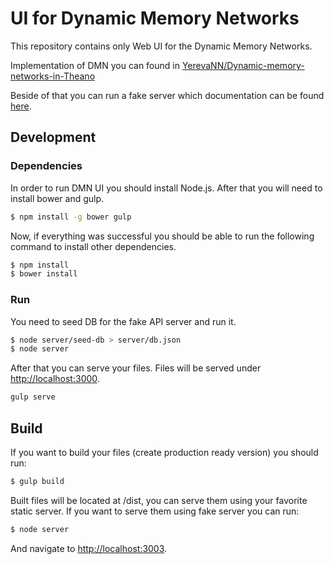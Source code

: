 # UI for Dynamic Memory Networks

This repository contains only Web UI for the Dynamic Memory Networks. 

Implementation of DMN you can found in [YerevaNN/Dynamic-memory-networks-in-Theano](https://github.com/YerevaNN/Dynamic-memory-networks-in-Theano)

Beside of that you can run a fake server which documentation can be found [here](server/README.md).

## Development


### Dependencies
In order to run DMN UI you should install Node.js. After that you will need to install bower and gulp.
```bash
$ npm install -g bower gulp
```

Now, if everything was successful you should be able to run the following command to install other dependencies.

```bash
$ npm install
$ bower install
```

### Run
You need to seed DB for the fake API server and run it.

```bash
$ node server/seed-db > server/db.json
$ node server
```

After that you can serve your files. Files will be served under  [http://localhost:3000](http://localhost:3000).

```bash
gulp serve
```

## Build

If you want to build your files (create production ready version) you should run:

```bash
$ gulp build
```

Built files will be located at /dist, you can serve them using your favorite static server. 
If you want to serve them using fake server you can run:

```bash
$ node server
```

And navigate to [http://localhost:3003](http://localhost:3003).

